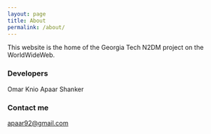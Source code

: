 ```yaml
---
layout: page
title: About
permalink: /about/
---
```


This website is the home of the Georgia Tech N2DM project on the
WorldWideWeb.

### Developers
Omar Knio
Apaar Shanker  


### Contact me

[apaar92@gmail.com](mailto:apaar92@gmail.com)
